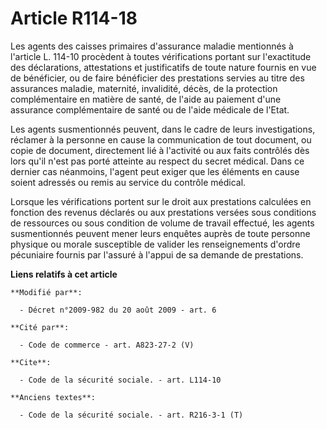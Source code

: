 # Article R114-18

Les agents des caisses primaires d'assurance maladie mentionnés à l'article L. 114-10 procèdent à toutes vérifications
portant sur l'exactitude des déclarations, attestations et justificatifs de toute nature fournis en vue de bénéficier, ou de
faire bénéficier des prestations servies au titre des assurances maladie, maternité, invalidité, décès, de la protection
complémentaire en matière de santé, de l'aide au paiement d'une assurance complémentaire de santé ou de l'aide médicale de
l'Etat. 

Les agents susmentionnés peuvent, dans le cadre de leurs investigations, réclamer à la personne en cause la communication de
tout document, ou copie de document, directement lié à l'activité ou aux faits contrôlés dès lors qu'il n'est pas porté
atteinte au respect du secret médical. Dans ce dernier cas néanmoins, l'agent peut exiger que les éléments en cause soient
adressés ou remis au service du contrôle médical. 

Lorsque les vérifications portent sur le droit aux prestations calculées en fonction des revenus déclarés ou aux prestations
versées sous conditions de ressources ou sous condition de volume de travail effectué, les agents susmentionnés peuvent mener
leurs enquêtes auprès de toute personne physique ou morale susceptible de valider les renseignements d'ordre pécuniaire
fournis par l'assuré à l'appui de sa demande de prestations.

**Liens relatifs à cet article**

	**Modifié par**:

	  - Décret n°2009-982 du 20 août 2009 - art. 6

	**Cité par**:

	  - Code de commerce - art. A823-27-2 (V)

	**Cite**:

	  - Code de la sécurité sociale. - art. L114-10

	**Anciens textes**:

	  - Code de la sécurité sociale. - art. R216-3-1 (T)
